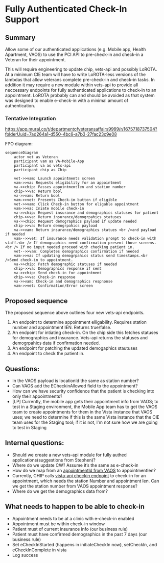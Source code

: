 # Fully Authenticated Check-In Support

## Summary

Allow some of our authenticated applications (e.g. Mobile app, Health Apartment, VAOS) to use the PCI API to pre-check-in and check-in a Veteran for their appointment.

This will require engineering to update chip, vets-api and possibly LoROTA. At a minimum CIE team will have to write LoROTA-less versions of the lambdas that allow veterans complete pre-check-in and check-in tasks. In addition it may require a new module within vets-api to provide all neccessary endpoints for fully authenticated applications to check-in to an appointment. LoROTA probably can and should be avoided as that system was designed to enable e-check-in with a minimal amount of authentication.

### Tentative Integration

https://app.mural.co/t/departmentofveteransaffairs9999/r/1675718737504?folderUuid=7ad264a1-d550-4bc6-a7b3-27fac23c9e08

FPO diagram:

```mermaid
sequenceDiagram
    actor vet as Veteran
    participant vam as VA-Mobile-App
    participant va as vets-api
    participant chip as Chip

	vet->>vam: Launch appointments screen
	vam->>va: Requests eligibility for an appointment
    va->>chip: Passes appointmentIen and station number
    chip->>va: Return bool
    va->>vam: Return bool
    vam->>vet: Presents Check-in button if eligible
    vet->>vam: Click Check-in button for eligable appointment
    vam->>va: Iniate mobile check-in
    va->>chip: Request insurance and demographics statuses for patient
    chip->>va: Return insurance/demogrpahics statuses
    va->>chip: Request demographics payload if update needed
    chip->>va: Return demogrpahics payload
    va->>vam: Return insurance/demographics statues <br />and payload if needed
    vam-->>vet: If insurance needs validation prompt to check-in with staff.<br /> If demographics need confirmation present those screens.<br /> If no input needed proceed with checking patient in.
    vet-->>vam: Completes demographics confirmation if needed
    vam->>va: If updating demogrpahics status send timestamps.<br />Send check-in to appointment.
    va->>chip: Patch demographic statuses if needed
    chip->>va: Demographics response if sent
    va->>chip: Send check-in for appointment 
    chip->>va: Check-in response
    va->>vam: Check-in and demographics respnonse
    vam->>vet: Confirmation/Error screen
```
## Proposed sequence
The proposed sequence above outlines four new vets-api endpoints.

1. An endpoint to determine appointment elligability. Requires station number and appointment IEN. Returns true/false.
1. An endpoint for intiating check-in. On the chip side this fetches statuses for demographics and insurance. Vets-api returns the statuses and demogrpahics data if confirmation needed.
1. An endpoint for patching the updated demogaphics stautuses
1. An endpoint to check the patient in.

## Questions:

- In the VAOS payload is locationId the same as station number?
- Can VAOS add the ECheckinAllowed field to the appointment?
- How can we have security confidence that the patient is checking into only their appointments?
- [LP] Currently, the mobile app gets their appointment info from VAOS; to test in a Staging environment, the Mobile App team has to get the VAOS team to create appointments for them in the Vista instance that VAOS uses; we need to determine if this is the same Vista instance that the CIE team uses for the Staging tool; if it is not, I'm not sure how we are going to test in Staging

## Internal questions:
- Should we create a new vets-api module for fully authed applications(suggestions from Stephen)?
- Where do we update CW? Assume it’s the same as e-check-in
- How do we map from an [appointmentId from VAOS](https://department-of-veterans-affairs.github.io/va-mobile-app/api/#operation/getAppointments) to appointmentIen?
- Currently, CHIP calls [vista-api checkin endpoint](https://github.com/department-of-veterans-affairs/chip/blob/master/src/checkIn/index.js#L79) to check-in for an appointment, which needs the station Number and appointment Ien. Can we get the station number from VAOS appointment response?
- Where do we get the demographics data from?

## What needs to happen to be able to check-in
- Appointment needs to be at a clinic with e-check-in enabled
- Appointment must be within check-in window
- Patient must of current insurance info (our business rule)
- Patient must have confirmed demographics in the past 7 days (our business rule)
- Set eCheckInStarted (happens in initiateCheckIn now), setCheckIn, and eCheckInComplete in vista
- Log success 
